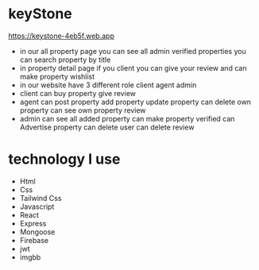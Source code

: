 # keyStone
https://keystone-4eb5f.web.app

<ul>
<li>in our all property page you can see all admin verified properties you can search property by title</li>
<li>in property detail page if you client you can give your review and can make property wishlist</li>
<li>in our website have 3 different role client agent admin</li>
<li>client can buy property give review</li>
<li>agent can post property add property update property can delete own property can see own property review</li>
<li>admin can see all added property can make property verified can Advertise property can delete user can delete review</li>
</ul>

# technology I use
- Html 
- Css 
- Tailwind Css
- Javascript
- React
- Express
- Mongoose
- Firebase
- jwt 
- imgbb